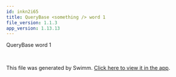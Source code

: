 ```yaml
---
id: inkn2i65
title: QueryBase <something /> word 1
file_version: 1.1.3
app_version: 1.13.13
---
```


QueryBase <something /> word 1

<br/>

This file was generated by Swimm. [Click here to view it in the app](https://app.swimm.io/repos/Z2l0aHViJTNBJTNBZmxhc2slM0ElM0FuYWRhdi1zd2ltbQ==/docs/inkn2i65).
